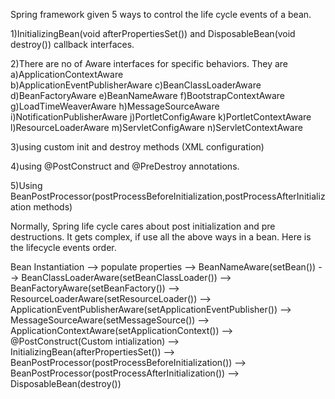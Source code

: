Spring framework given 5 ways to control the life cycle events of a bean.

1)InitializingBean(void afterPropertiesSet()) and DisposableBean(void destroy()) callback interfaces.

2)There are no of Aware interfaces for specific behaviors. They are
	a)ApplicationContextAware <br/>
	b)ApplicationEventPublisherAware
	c)BeanClassLoaderAware
	d)BeanFactoryAware
	e)BeanNameAware
	f)BootstrapContextAware
	g)LoadTimeWeaverAware
	h)MessageSourceAware
	i)NotificationPublisherAware
	j)PortletConfigAware
	k)PortletContextAware
	l)ResourceLoaderAware
	m)ServletConfigAware
	n)ServletContextAware

3)using custom init and destroy methods (XML configuration)

4)using @PostConstruct and @PreDestroy annotations.

5)Using BeanPostProcessor(postProcessBeforeInitialization,postProcessAfterInitialization methods)

Normally, Spring life cycle cares about post initialization and pre destructions. It gets complex, if use all the above ways in a bean. Here is the lifecycle events order.

Bean Instantiation --> 
populate properties --> 
BeanNameAware(setBean()) --> 
BeanClassLoaderAware(setBeanClassLoader()) --> 
BeanFactoryAware(setBeanFactory()) --> 
ResourceLoaderAware(setResourceLoader()) --> 
ApplicationEventPublisherAware(setApplicationEventPublisher()) --> 
MessageSourceAware(setMessageSource()) --> 
ApplicationContextAware(setApplicationContext()) --> 
@PostConstruct(Custom intialization) --> 
InitializingBean(afterPropertiesSet()) --> 
BeanPostProcessor(postProcessBeforeInitialization()) --> 
BeanPostProcessor(postProcessAfterInitialization()) --> 
DisposableBean(destroy())
